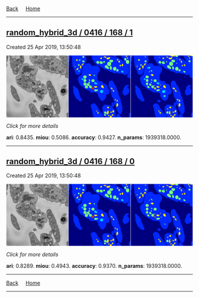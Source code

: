 
[Back](..)&nbsp;&nbsp;&nbsp;&nbsp;&nbsp;[Home](https://leapmanlab.github.io/snapshots)

---

<div class="summary"><a href="1"><h2>random_hybrid_3d / 0416 / 168 / 1</h2></a><p>Created 25 Apr 2019, 13:50:48
</p><a href="1"><img src="1/media/summary.png" align="center"></a><p>
<i>Click for more details</i>
</p></div>

**ari**: 0.8435. **miou**: 0.5086. **accuracy**: 0.9427. **n_params**: 1939318.0000. 

---

<div class="summary"><a href="0"><h2>random_hybrid_3d / 0416 / 168 / 0</h2></a><p>Created 25 Apr 2019, 13:50:48
</p><a href="0"><img src="0/media/summary.png" align="center"></a><p>
<i>Click for more details</i>
</p></div>

**ari**: 0.8289. **miou**: 0.4943. **accuracy**: 0.9370. **n_params**: 1939318.0000. 

---

[Back](..)&nbsp;&nbsp;&nbsp;&nbsp;&nbsp;[Home](https://leapmanlab.github.io/snapshots)

---